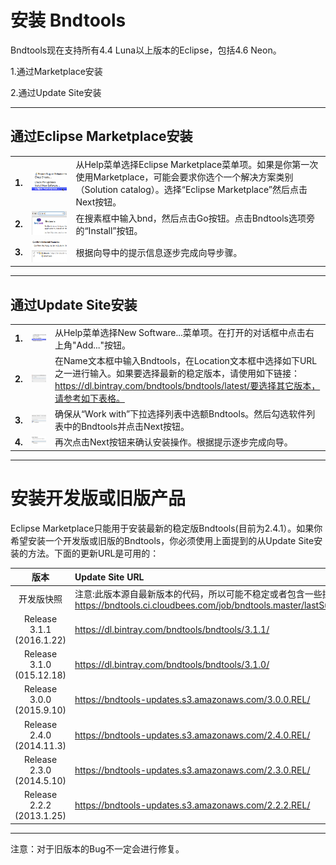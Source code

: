# 安装 Bndtools
Bndtools现在支持所有4.4 Luna以上版本的Eclipse，包括4.6 Neon。

1.通过Marketplace安装

2.通过Update Site安装
***********************************

## 通过Eclipse Marketplace安装
||||
| :-------------: |:-------------|:------------|
|**1.**|![](2016-12-26-install_mp1.png)|从Help菜单选择Eclipse Marketplace菜单项。如果是你第一次使用Marketplace，可能会要求你选个一个解决方案类别（Solution catalog）。选择“Eclipse Marketplace”然后点击Next按钮。|
|**2.**|![](2016-12-26-install_mp2.png)|在搜素框中输入bnd，然后点击Go按钮。点击Bndtools选项旁的“Install”按钮。|
|**3.**|![](2016-12-26-install_mp3.png)|根据向导中的提示信息逐步完成向导步骤。|
***********************************

## 通过Update Site安装
||||
| :-------------: |:-------------|:------------|
|**1.**|![](2016-12-26-install_us1.png)|从Help菜单选择New Software...菜单项。在打开的对话框中点击右上角"Add..."按钮。|
|**2.**|![](2016-12-26-install_us2.png)|在Name文本框中输入Bndtools，在Location文本框中选择如下URL之一进行输入。如果要选择最新的稳定版本，请使用如下链接：https://dl.bintray.com/bndtools/bndtools/latest/要选择其它版本，请参考如下表格。|
|**3.**|![](2016-12-26-install_us3.png)|确保从“Work with”下拉选择列表中选额Bndtools。然后勾选软件列表中的Bndtools并点击Next按钮。|
|**4.**|![](2016-12-26-install_us4.png)|再次点击Next按钮来确认安装操作。根据提示逐步完成向导。|

*********************************
# 安装开发版或旧版产品
Eclipse Marketplace只能用于安装最新的稳定版Bndtools(目前为2.4.1）。如果你希望安装一个开发版或旧版的Bndtools，你必须使用上面提到的从Update Site安装的方法。下面的更新URL是可用的：

| **版本**        | **Update Site URL** |
| :-------------: |:-------------| 
| 开发版快照|注意:此版本源自最新版本的代码，所以可能不稳定或者包含一些探索性的功能。https://bndtools.ci.cloudbees.com/job/bndtools.master/lastSuccessfulBuild/artifact/build/generated/p2/ |
| Release 3.1.1 (2016.1.22)|https://dl.bintray.com/bndtools/bndtools/3.1.1/| 
|Release 3.1.0 (015.12.18)|https://dl.bintray.com/bndtools/bndtools/3.1.0/| 
|Release 3.0.0 (2015.9.10)|https://bndtools-updates.s3.amazonaws.com/3.0.0.REL/|
|Release 2.4.0 (2014.11.3)|https://bndtools-updates.s3.amazonaws.com/2.4.0.REL/|
|Release 2.3.0 (2014.5.10)|https://bndtools-updates.s3.amazonaws.com/2.3.0.REL/|
|Release 2.2.2 (2013.1.25)|https://bndtools-updates.s3.amazonaws.com/2.2.2.REL/|
***
注意：对于旧版本的Bug不一定会进行修复。

